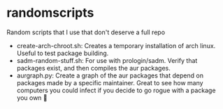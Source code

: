 # randomscripts
Random scripts that I use that don't deserve a full repo


 * create-arch-chroot.sh: Creates a temporary installation of arch linux. Useful
 to test package building.
 * sadm-random-stuff.sh: For use with prologin/sadm. Verify that packages exist,
 and then compiles the aur packages.
 * aurgraph.py: Create a graph of the aur packages that depend on packages made by a specific maintainer. Great to see how many computers you could infect if you decide to go rogue with a package you own 🤷
